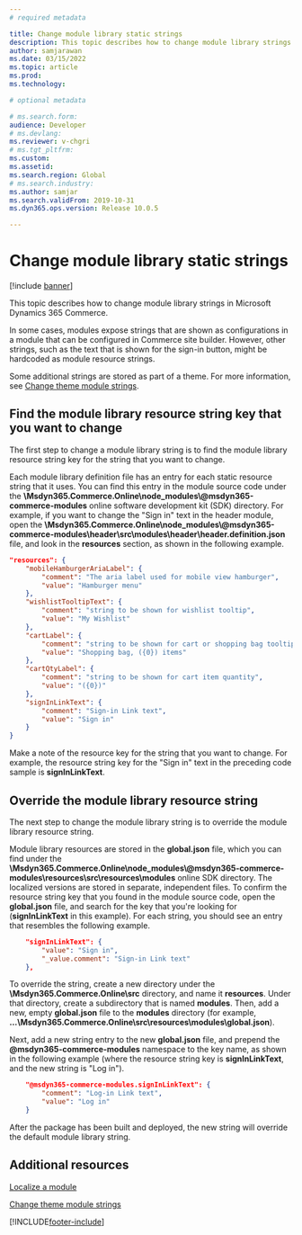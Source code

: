 ```yaml
---
# required metadata

title: Change module library static strings
description: This topic describes how to change module library strings in Microsoft Dynamics 365 Commerce.
author: samjarawan
ms.date: 03/15/2022
ms.topic: article
ms.prod: 
ms.technology: 

# optional metadata

# ms.search.form: 
audience: Developer
# ms.devlang: 
ms.reviewer: v-chgri
# ms.tgt_pltfrm: 
ms.custom: 
ms.assetid: 
ms.search.region: Global
# ms.search.industry: 
ms.author: samjar
ms.search.validFrom: 2019-10-31
ms.dyn365.ops.version: Release 10.0.5

---
```

# Change module library static strings

[!include [banner](../includes/banner.md)]

This topic describes how to change module library strings in Microsoft Dynamics 365 Commerce.

In some cases, modules expose strings that are shown as configurations in a module that can be configured in Commerce site builder. However, other strings, such as the text that is shown for the sign-in button, might be hardcoded as module resource strings. 

Some additional strings are stored as part of a theme. For more information, see [Change theme module strings](change-theme-module-strings.md).

## Find the module library resource string key that you want to change

The first step to change a module library string is to find the module library resource string key for the string that you want to change.

Each module library definition file has an entry for each static resource string that it uses. You can find this entry in the module source code under the **\\Msdyn365.Commerce.Online\\node_modules\\\@msdyn365-commerce-modules** online software development kit (SDK) directory. For example, if you want to change the "Sign in" text in the header module, open the **\\Msdyn365.Commerce.Online\\node_modules\\\@msdyn365-commerce-modules\\header\\src\\modules\\header\\header.definition.json** file, and look in the **resources** section, as shown in the following example.

```json
"resources": {
    "mobileHamburgerAriaLabel": {
        "comment": "The aria label used for mobile view hamburger",
        "value": "Hamburger menu"
    },
    "wishlistTooltipText": {
        "comment": "string to be shown for wishlist tooltip",
        "value": "My Wishlist"
    },
    "cartLabel": {
        "comment": "string to be shown for cart or shopping bag tooltip",
        "value": "Shopping bag, ({0}) items"
    },
    "cartQtyLabel": {
        "comment": "string to be shown for cart item quantity",
        "value": "({0})"
    },
    "signInLinkText": {
        "comment": "Sign-in Link text",
        "value": "Sign in"
    }
}
```

Make a note of the resource key for the string that you want to change. For example, the resource string key for the "Sign in" text in the preceding code sample is **signInLinkText**.

## Override the module library resource string

The next step to change the module library string is to override the module library resource string.

Module library resources are stored in the **global.json** file, which you can find under the **\\Msdyn365.Commerce.Online\\node_modules\\\@msdyn365-commerce-modules\\resources\\src\\resources\\modules** online SDK directory. The localized versions are stored in separate, independent files. To confirm the resource string key that you found in the module source code, open the **global.json** file, and search for the key that you're looking for (**signInLinkText** in this example). For each string, you should see an entry that resembles the following example.

```json
    "signInLinkText": {
        "value": "Sign in",
        "_value.comment": "Sign-in Link text"
    },
```

To override the string, create a new directory under the **\\Msdyn365.Commerce.Online\\src** directory, and name it **resources**. Under that directory, create a subdirectory that is named **modules**. Then, add a new, empty **global.json** file to the **modules** directory (for example,  **...\\Msdyn365.Commerce.Online\\src\\resources\\modules\\global.json**).

Next, add a new string entry to the new **global.json** file, and prepend the **@msdyn365-commerce-modules** namespace to the key name, as shown in the following example (where the resource string key is **signInLinkText**, and the new string is "Log in").

```json
    "@msdyn365-commerce-modules.signInLinkText": { 
        "comment": "Log-in Link text",
        "value": "Log in"
    }
```

After the package has been built and deployed, the new string will override the default module library string.

## Additional resources

[Localize a module](localize-module.md)

[Change theme module strings](change-theme-module-strings.md)

[!INCLUDE[footer-include](../../includes/footer-banner.md)]
